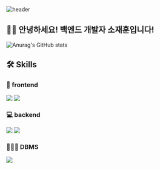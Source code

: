 ![header](https://capsule-render.vercel.app/api?text=Hello%World!&fontSize=20&rotate=-30)
## 👋👋 안녕하세요! 백엔드 개발자 소재훈입니다! 


![Anurag's GitHub stats](https://github-readme-stats.vercel.app/api?username=jay-so&show_icons=true&theme=radical)


## 🛠️ Skills

### 📄 frontend
<img src="https://img.shields.io/badge/html5-E34F26?style=for-the-badge&logo=html5&logoColor=white"> <img src="https://img.shields.io/badge/css-1572B6?style=for-the-badge&logo=css3&logoColor=white"> 

### 💻 backend
<img src="https://img.shields.io/badge/java-FF160B?style=for-the-badge&logo=java&logoColor=white">
<img src="https://img.shields.io/badge/SpringBoot-6DB33F?style=for-the-badge&logo=springboot&logoColor=white"/>


### 🧑🏻‍💻 DBMS
<img src="https://img.shields.io/badge/mysql-0094F5?style=for-the-badge&logo=mysql&logoColor=white"> 
